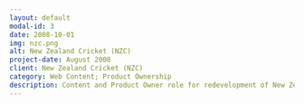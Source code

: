 ```yaml
---
layout: default
modal-id: 3
date: 2008-10-01
img: nzc.png
alt: New Zealand Cricket (NZC)
project-date: August 2008
client: New Zealand Cricket (NZC)
category: Web Content; Product Ownership
description: Content and Product Owner role for redevelopment of New Zealand Cricket's website.
---
```

